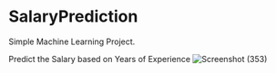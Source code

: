 # SalaryPrediction
Simple Machine Learning Project.<br>

 Predict the Salary based on Years of Experience
![Screenshot (353)](https://github.com/bhupendra1610/SalaryPrediction/assets/83813377/4d375d86-5d2f-445d-8d6f-1cf132e983ae)
